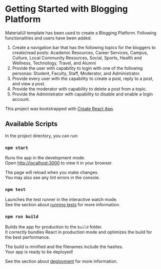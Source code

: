 # Getting Started with Blogging Platform

MaterialUI template has been used to create a Blogging Platform.
Following functionalities and users have been added.

1. Create a navigation bar that has the following topics for the bloggers to create/read posts: Academic Resources, Career Services, Campus, Culture, Local Community Resources, Social, Sports, Health and Wellness, Technology, Travel, and Alumni
2. Provide the user with capability to login with one of the following personas: Student, Faculty, Staff, Moderator, and Administrator.
3. Provide every user with the capability to create a post, reply to a post, and view a post.
4. Provide the moderator with capability to delete a post from a topic.
5. Provide the Administrator with capability to disable and enable a login account.

This project was bootstrapped with [Create React App](https://github.com/facebook/create-react-app).

## Available Scripts

In the project directory, you can run:

### `npm start`

Runs the app in the development mode.\
Open [http://localhost:3000](http://localhost:3000) to view it in your browser.

The page will reload when you make changes.\
You may also see any lint errors in the console.

### `npm test`

Launches the test runner in the interactive watch mode.\
See the section about [running tests](https://facebook.github.io/create-react-app/docs/running-tests) for more information.

### `npm run build`

Builds the app for production to the `build` folder.\
It correctly bundles React in production mode and optimizes the build for the best performance.

The build is minified and the filenames include the hashes.\
Your app is ready to be deployed!

See the section about [deployment](https://facebook.github.io/create-react-app/docs/deployment) for more information.
